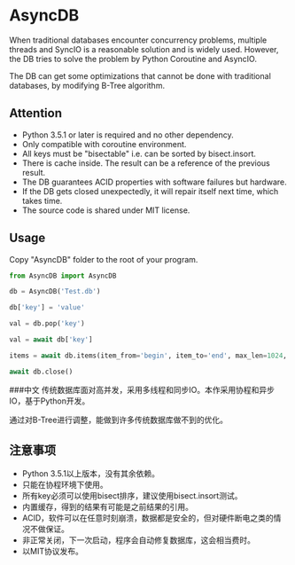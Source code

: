 # AsyncDB
When traditional databases encounter concurrency problems, multiple threads and SyncIO is a reasonable solution and is
widely used. However, the DB tries to solve the problem by Python Coroutine and AsyncIO.

The DB can get some optimizations that cannot be done with traditional databases, by modifying B-Tree algorithm.

## Attention
* Python 3.5.1 or later is required and no other dependency.
* Only compatible with coroutine environment.
* All keys must be "bisectable" i.e. can be sorted by bisect.insort.
* There is cache inside. The result can be a reference of the previous result.
* The DB guarantees ACID properties with software failures but hardware.
* If the DB gets closed unexpectedly, it will repair itself next time, which takes time.
* The source code is shared under MIT license.

## Usage
Copy "AsyncDB" folder to the root of your program.

```Python
from AsyncDB import AsyncDB

db = AsyncDB('Test.db')

db['key'] = 'value'

val = db.pop('key')

val = await db['key']

items = await db.items(item_from='begin', item_to='end', max_len=1024, reverse=False)

await db.close()
```

###中文
传统数据库面对高并发，采用多线程和同步IO。本作采用协程和异步IO，基于Python开发。

通过对B-Tree进行调整，能做到许多传统数据库做不到的优化。

## 注意事项
* Python 3.5.1以上版本，没有其余依赖。
* 只能在协程环境下使用。
* 所有key必须可以使用bisect排序，建议使用bisect.insort测试。
* 内置缓存，得到的结果有可能是之前结果的引用。
* ACID，软件可以在任意时刻崩溃，数据都是安全的，但对硬件断电之类的情况不做保证。
* 非正常关闭，下一次启动，程序会自动修复数据库，这会相当费时。
* 以MIT协议发布。